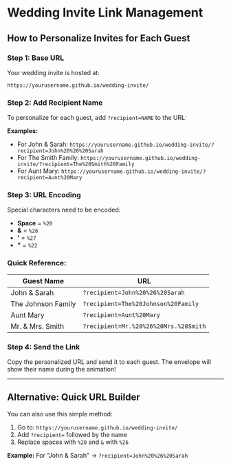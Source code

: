 # Wedding Invite Link Management

## How to Personalize Invites for Each Guest

### **Step 1: Base URL**
Your wedding invite is hosted at:
```
https://yourusername.github.io/wedding-invite/
```

### **Step 2: Add Recipient Name**
To personalize for each guest, add `?recipient=NAME` to the URL:

**Examples:**
- For John & Sarah: `https://yourusername.github.io/wedding-invite/?recipient=John%20%26%20Sarah`
- For The Smith Family: `https://yourusername.github.io/wedding-invite/?recipient=The%20Smith%20Family`
- For Aunt Mary: `https://yourusername.github.io/wedding-invite/?recipient=Aunt%20Mary`

### **Step 3: URL Encoding**
Special characters need to be encoded:
- **Space** = `%20`
- **&** = `%26`
- **'** = `%27`
- **"** = `%22`

### **Quick Reference:**
| Guest Name | URL |
|------------|-----|
| John & Sarah | `?recipient=John%20%26%20Sarah` |
| The Johnson Family | `?recipient=The%20Johnson%20Family` |
| Aunt Mary | `?recipient=Aunt%20Mary` |
| Mr. & Mrs. Smith | `?recipient=Mr.%20%26%20Mrs.%20Smith` |

### **Step 4: Send the Link**
Copy the personalized URL and send it to each guest. The envelope will show their name during the animation!

---

## **Alternative: Quick URL Builder**

You can also use this simple method:
1. Go to: `https://yourusername.github.io/wedding-invite/`
2. Add `?recipient=` followed by the name
3. Replace spaces with `%20` and `&` with `%26`

**Example:** For "John & Sarah" → `?recipient=John%20%26%20Sarah` 